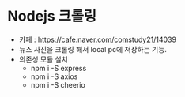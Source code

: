 # Nodejs 크롤링
- 카페 : https://cafe.naver.com/comstudy21/14039
- 뉴스 사진을 크롤링 해서 local pc에 저장하는 기능.
- 의존성 모듈 설치
    - npm i -S express
    - npm i -S axios
    - npm i -S cheerio
